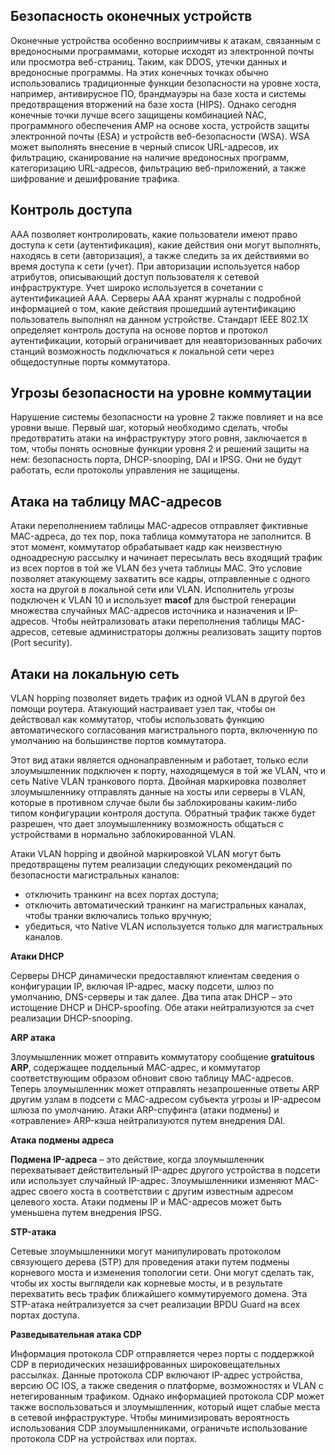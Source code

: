 <!-- 10.6.1 -->

## Безопасность оконечных устройств

Оконечные устройства особенно восприимчивы к атакам, связанным с вредоносными программами, которые исходят из электронной почты или просмотра веб-страниц. Таким, как DDOS, утечки данных и вредоносные программы. На этих конечных точках обычно использовались традиционные функции безопасности на уровне хоста, например, антивирусное ПО, брандмауэры на базе хоста и системы предотвращения вторжений на базе хоста (HIPS). Однако сегодня конечные точки лучше всего защищены комбинацией NAC, программного обеспечения AMP на основе хоста, устройств защиты электронной почты (ESA) и устройств веб-безопасности (WSA). WSA может выполнять внесение в черный список URL-адресов, их фильтрацию, сканирование на наличие вредоносных программ, категоризацию URL-адресов, фильтрацию веб-приложений, а также шифрование и дешифрование трафика.

## Контроль доступа

ААА позволяет контролировать, какие пользователи имеют право доступа к сети (аутентификация), какие действия они могут выполнять, находясь в сети (авторизация), а также следить за их действиями во время доступа к сети (учет). При авторизации используется набор атрибутов, описывающий доступ пользователя к сетевой инфраструктуре. Учет широко используется в сочетании с аутентификацией AAA. Серверы AAA хранят журналы с подробной информацией о том, какие действия прошедший аутентификацию пользователь выполнял на данном устройстве. Стандарт IEEE 802.1X определяет контроль доступа на основе портов и протокол аутентификации, который ограничивает для неавторизованных рабочих станций возможность подключаться к локальной сети через общедоступные порты коммутатора.

## Угрозы безопасности на уровне коммутации

Нарушение системы безопасности на уровне 2 также повлияет и на все уровни выше. Первый шаг, который необходимо сделать, чтобы предотвратить атаки на инфраструктуру этого ровня, заключается в том, чтобы понять основные функции уровня 2 и решений защиты на нем: безопасность порта, DHCP-snooping, DAI и IPSG. Они не будут работать, если протоколы управления не защищены.

## Атака на таблицу MAC-адресов

Атаки переполнением таблицы MAC-адресов отправляет фиктивные MAC-адреса, до тех пор, пока таблица коммутатора не заполнится. В этот момент, коммутатор обрабатывает кадр как неизвестную одноадресную рассылку и начинает пересылать весь входящий трафик из всех портов в той же VLAN без учета таблицы MAC. Это условие позволяет атакующему захватить все кадры, отправленные с одного хоста на другой в локальной сети или VLAN. Исполнитель угрозы подключен к VLAN 10 и использует **macof** для быстрой генерации множества случайных MAC-адресов источника и назначения и IP-адресов. Чтобы нейтрализовать атаки переполнения таблицы MAC-адресов, сетевые администраторы должны реализовать защиту портов (Port security).

## Атаки на локальную сеть

VLAN hopping позволяет видеть трафик из одной VLAN в другой без помощи роутера. Атакующий настраивает узел так, чтобы он действовал как коммутатор, чтобы использовать функцию автоматического согласования магистрального порта, включенную по умолчанию на большинстве портов коммутатора.

Этот вид атаки является однонаправленным и работает, только если злоумышленник подключен к порту, находящемуся в той же VLAN, что и сеть Native VLAN транкового порта. Двойная маркировка позволяет злоумышленнику отправлять данные на хосты или серверы в VLAN, которые в противном случае были бы заблокированы каким-либо типом конфигурации контроля доступа. Обратный трафик также будет разрешен, что дает злоумышленнику возможность общаться с устройствами в нормально заблокированной VLAN.

Атаки VLAN hopping и двойной маркировкой VLAN могут быть предотвращены путем реализации следующих рекомендаций по безопасности магистральных каналов:

* отключить транкинг на всех портах доступа;
* отключить автоматический транкинг на магистральных каналах, чтобы транки включались только вручную;
* убедиться, что Native VLAN используется только для магистральных каналов.

**Атаки DHCP**

Серверы DHCP динамически предоставляют клиентам сведения о конфигурации IP, включая IP-адрес, маску подсети, шлюз по умолчанию, DNS-серверы и так далее. Два типа атак DHCP – это истощение DHCP и DHCP-spoofing. Обе атаки нейтрализуются за счет реализации DHCP-snooping.

**ARP атака**

Злоумышленник может отправить коммутатору сообщение **gratuitous ARP**, содержащее поддельный MAC-адрес, и коммутатор соответствующим образом обновит свою таблицу MAC-адресов. Теперь злоумышленник может отправлять незапрошенные ответы ARP другим узлам в подсети с MAC-адресом субъекта угрозы и IP-адресом шлюза по умолчанию. Атаки ARP-спуфинга (атаки подмены) и «отравление» ARP-кэша нейтрализуются путем внедрения DAI.

**Атака подмены адреса**

**Подмена IP-адреса** – это действие, когда злоумышленник перехватывает действительный IP-адрес другого устройства в подсети или использует случайный IP-адрес. Злоумышленники изменяют MAC-адрес своего хоста в соответствии с другим известным адресом целевого хоста. Атаки подмены IP и MAC-адресов может быть уменьшена путем внедрения IPSG.

**STP-атака**

Сетевые злоумышленники могут манипулировать протоколом связующего дерева (STP) для проведения атаки путем подмены корневого моста и изменения топологии сети. Они могут сделать так, чтобы их хосты выглядели как корневые мосты, и в результате перехватить весь трафик ближайшего коммутируемого домена. Эта STP-атака нейтрализуется за счет реализации BPDU Guard на всех портах доступа.

**Разведывательная атака CDP**

Информация протокола CDP отправляется через порты с поддержкой CDP в периодических незашифрованных широковещательных рассылках. Данные протокола CDP включают IP-адрес устройства, версию ОС IOS, а также сведения о платформе, возможностях и VLAN с нетегированным трафиком. Однако информацией протокола CDP может также воспользоваться и злоумышленник, который ищет слабые места в сетевой инфраструктуре. Чтобы минимизировать вероятность использования CDP злоумышленниками, ограничьте использование протокола CDP на устройствах или портах.

<!-- 10.6.2 -->
<!-- quiz -->
